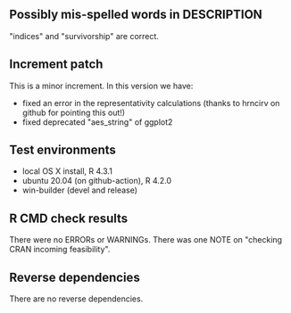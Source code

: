 ## Possibly mis-spelled words in DESCRIPTION
"indices" and "survivorship" are correct.

## Increment patch
This is a minor increment. In this version we have:
- fixed an error in the representativity calculations (thanks to hrncirv on github for
 pointing this out!)
- fixed deprecated "aes_string" of ggplot2

## Test environments
* local OS X install, R 4.3.1
* ubuntu 20.04 (on github-action), R 4.2.0
* win-builder (devel and release)

## R CMD check results
There were no ERRORs or WARNINGs.
There was one NOTE on "checking CRAN incoming feasibility".

## Reverse dependencies
There are no reverse dependencies.
